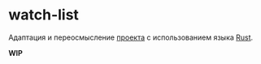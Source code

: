 # watch-list

Адаптация и переосмысление [проекта](https://github.com/FreeCX/experimental/tree/master/anime_base) 
с использованием языка [Rust](https://github.com/rust-lang/rust).

__WIP__
